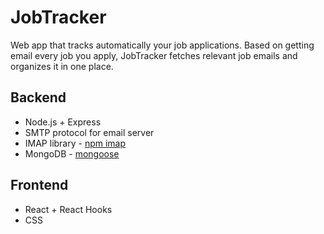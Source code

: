 # JobTracker

 Web app that tracks automatically your job applications.
 Based on getting email every job you apply, JobTracker fetches relevant job emails and organizes it in one place.
 
## Backend
* Node.js + Express
* SMTP protocol for email server
* IMAP library - [npm imap](https://www.npmjs.com/package/imap) 
* MongoDB - [mongoose](https://www.mongodb.com/)

## Frontend
* React + React Hooks
* CSS
